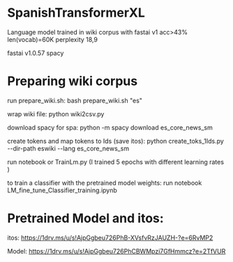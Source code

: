# SpanishTransformerXL
Language model trained in wiki corpus with fastai v1 acc>43% len(vocab)=60K perplexity 18,9

fastai v1.0.57
spacy


# Preparing wiki corpus

run prepare_wiki.sh:
bash prepare_wiki.sh "es"

wrap wiki file:
python wiki2csv.py

download spacy for spa:
python -m spacy download es_core_news_sm

create tokens and map tokens to Ids (save itos):
python create_toks_1Ids.py --dir-path eswiki --lang es_core_news_sm

run notebook or TrainLm.py (I trained 5 epochs with different learning rates )

to train a classifier with the pretrained model weights:
run notebook LM_fine_tune_Classifier_training.ipynb

# Pretrained Model and itos:

itos:
https://1drv.ms/u/s!AjpGgbeu726PhB-XVsfvRzJAUZH-?e=6RvMP2

Model:
https://1drv.ms/u/s!AjpGgbeu726PhCBWMpzi7GfHmmcz?e=2TfVUR
